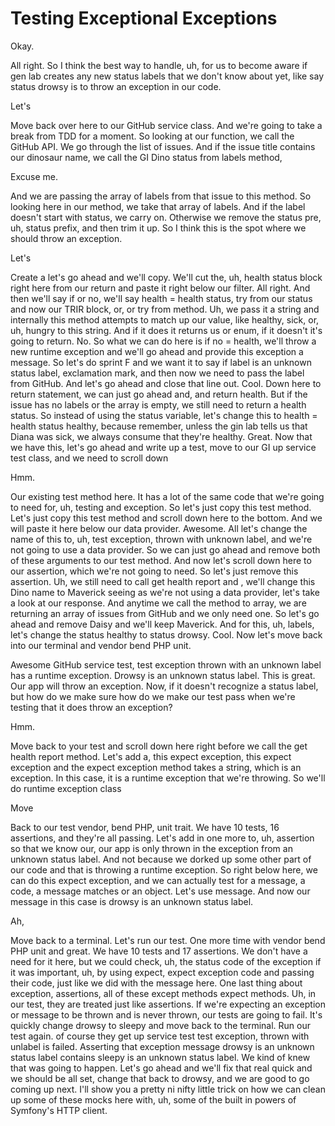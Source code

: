# Testing Exceptional Exceptions

Okay.

All right. So I think the best way to handle, uh, for us to become aware if gen lab
creates any new status labels that we don't know about yet, like say status drowsy is
to throw an exception in our code.

Let's

Move back over here to our GitHub service class. And we're going to take a break from
TDD for a moment. So looking at our function, we call the GitHub API. We go through
the list of issues. And if the issue title contains our dinosaur name, we call the GI
Dino status from labels method,

Excuse me.

And we are passing the array of labels from that issue to this method. So looking
here in our method, we take that array of labels. And if the label doesn't start with
status, we carry on. Otherwise we remove the status pre, uh, status prefix, and then
trim it up. So I think this is the spot where we should throw an exception.

Let's

Create a let's go ahead and we'll copy. We'll cut the, uh, health status block right
here from our return and paste it right below our filter. All right. And then we'll
say if or no, we'll say health = health status, try from our status and now our TRIR
block, or, or try from method. Uh, we pass it a string and internally this method
attempts to match up our value, like healthy, sick, or, uh, hungry to this string.
And if it does it returns us or enum, if it doesn't it's going to return. No. So what
we can do here is if no = health, we'll throw a new runtime exception and we'll go
ahead and provide this exception a message. So let's do sprint F and we want it to
say if label is an unknown status label, exclamation mark, and then now we need to
pass the label from GitHub. And let's go ahead and close that line out. Cool. Down
here to return statement, we can just go ahead and, and return health. But if the
issue has no labels or the array is empty, we still need to return a health status.
So instead of using the status variable, let's change this to health = health status
healthy, because remember, unless the gin lab tells us that Diana was sick, we always
consume that they're healthy. Great. Now that we have this, let's go ahead and write
up a test, move to our GI up service test class, and we need to scroll down

Hmm.

Our existing test method here. It has a lot of the same code that we're going to need
for, uh, testing and exception. So let's just copy this test method. Let's just copy
this test method and scroll down here to the bottom. And we will paste it here below
our data provider. Awesome. All let's change the name of this to, uh, test exception,
thrown with unknown label, and we're not going to use a data provider. So we can just
go ahead and remove both of these arguments to our test method. And now let's scroll
down here to our assertion, which we're not going to need. So let's just remove this
assertion. Uh, we still need to call get health report and <affirmative>, we'll
change this Dino name to Maverick seeing as we're not using a data provider, let's
take a look at our response. And anytime we call the method to array, we are
returning an array of issues from GitHub and we only need one. So let's go ahead and
remove Daisy and we'll keep Maverick. And for this, uh, labels, let's change the
status healthy to status drowsy. Cool. Now let's move back into our terminal and
vendor bend PHP unit.

Awesome GitHub service test, test exception thrown with an unknown label has a
runtime exception. Drowsy is an unknown status label. This is great. Our app will
throw an exception. Now, if it doesn't recognize a status label, but how do we make
sure how do we make our test pass when we're testing that it does throw an exception?

Hmm.

Move back to your test and scroll down here right before we call the get health
report method. Let's add a, this expect exception, this expect exception and the
expect exception method takes a string, which is an exception. In this case, it is a
runtime exception that we're throwing. So we'll do runtime exception class

Move

Back to our test vendor, bend PHP, unit trait. We have 10 tests, 16 assertions, and
they're all passing. Let's add in one more to, uh, assertion so that we know our, our
app is only thrown in the exception from an unknown status label. And not because we
dorked up some other part of our code and that is throwing a runtime exception. So
right below here, we can do this expect exception, and we can actually test for a
message, a code, a message matches or an object. Let's use message. And now our
message in this case is drowsy is an unknown status label.

Ah,

Move back to a terminal. Let's run our test. One more time with vendor bend PHP unit
and great. We have 10 tests and 17 assertions. We don't have a need for it here, but
we could check, uh, the status code of the exception if it was important, uh, by
using expect, expect exception code and passing their code, just like we did with the
message here. One last thing about exception, assertions, all of these except methods
expect methods. Uh, in our test, they are treated just like assertions. If we're
expecting an exception or message to be thrown and is never thrown, our tests are
going to fail. It's quickly change drowsy to sleepy and move back to the terminal.
Run our test again. <laugh> of course they get up service test test exception, thrown
with unlabel is failed. Asserting that exception message drowsy is an unknown status
label contains sleepy is an unknown status label. We kind of knew that was going to
happen. Let's go ahead and we'll fix that real quick and we should be all set, change
that back to drowsy, and we are good to go coming up next. I'll show you a pretty ni
nifty little trick on how we can clean up some of these mocks here with, uh, some of
the built in powers of Symfony's HTTP client.
